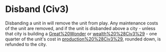 # Disband (Civ3)

Disbanding a unit in will remove the unit from play. Any maintenance costs of the unit are removed, and if the unit is disbanded above a city - unless that city is building a [Great%20Wonder](wonder) or [wealth%20%28Civ3%29](wealth) - one quarter of the unit's cost in [production%20%28Civ3%29](shields), rounded down, is refunded to the city.